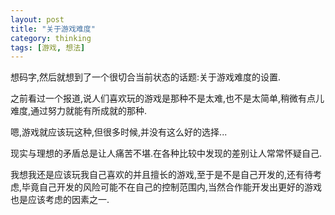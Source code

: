 ```yaml
---
layout: post
title: "关于游戏难度"
category: thinking
tags: [游戏, 想法]
---
```


想码字,然后就想到了一个很切合当前状态的话题:关于游戏难度的设置.

之前看过一个报道,说人们喜欢玩的游戏是那种不是太难,也不是太简单,稍微有点儿难度,通过努力就能有所成就的那种.

嗯,游戏就应该玩这种,但很多时候,并没有这么好的选择...

现实与理想的矛盾总是让人痛苦不堪.在各种比较中发现的差别让人常常怀疑自己.

我想我还是应该玩我自己喜欢的并且擅长的游戏,至于是不是自己开发的,还有待考虑,毕竟自己开发的风险可能不在自己的控制范围内,当然合作能开发出更好的游戏也是应该考虑的因素之一.